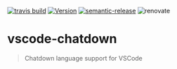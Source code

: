 [![travis build](https://img.shields.io/travis/com/SimonSiefke/vscode-chatdown.svg?style=flat-square)](https://travis-ci.com/SimonSiefke/vscode-chatdown) [![Version](https://vsmarketplacebadge.apphb.com/version/SimonSiefke.chatdown.svg)](https://marketplace.visualstudio.com/items?itemName=SimonSiefke.chatdown) [![semantic-release](https://img.shields.io/badge/%20%20%F0%9F%93%A6%F0%9F%9A%80-semantic--release-e10079.svg?style=flat-square)](https://github.com/semantic-release/semantic-release) ![renovate](https://badges.renovateapi.com/github/SimonSiefke/vscode-chatdown)

# vscode-chatdown

> Chatdown language support for VSCode
